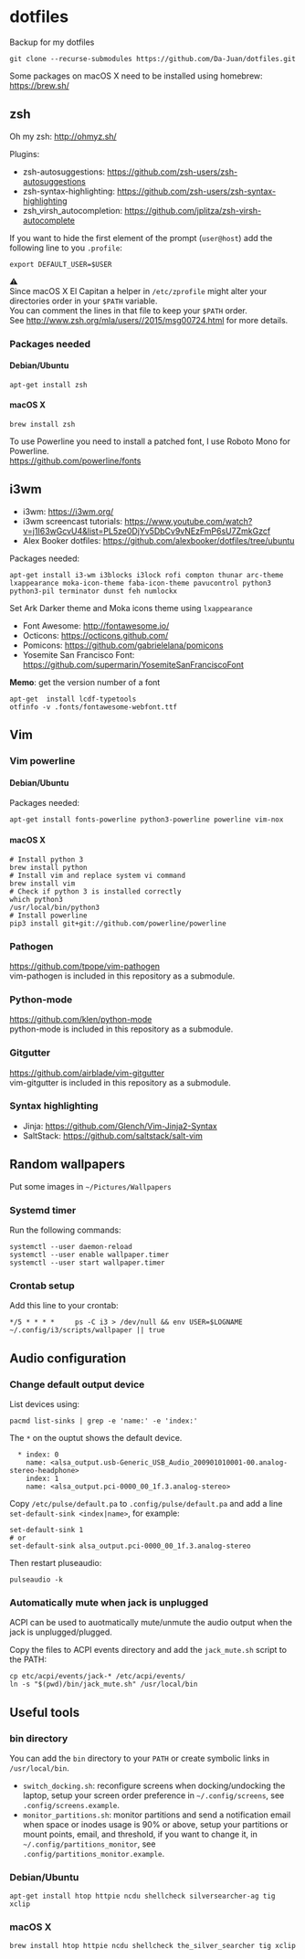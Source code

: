 # dotfiles
Backup for my dotfiles

```
git clone --recurse-submodules https://github.com/Da-Juan/dotfiles.git
```

Some packages on macOS X need to be installed using  homebrew: https://brew.sh/

## zsh
Oh my zsh: http://ohmyz.sh/

Plugins:  
* zsh-autosuggestions: https://github.com/zsh-users/zsh-autosuggestions
* zsh-syntax-highlighting: https://github.com/zsh-users/zsh-syntax-highlighting
* zsh_virsh_autocompletion: https://github.com/jplitza/zsh-virsh-autocomplete

If you want to hide the first element of the prompt (`user@host`) add the following line to you `.profile`:
```
export DEFAULT_USER=$USER
```

:warning:  
Since macOS X El Capitan a helper in `/etc/zprofile` might alter your directories order in your `$PATH` variable.  
You can comment the lines in that file to keep your `$PATH` order.  
See http://www.zsh.org/mla/users//2015/msg00724.html for more details.

### Packages needed
#### Debian/Ubuntu
```
apt-get install zsh
```

#### macOS X
```
brew install zsh
```

To use Powerline you need to install a patched font, I use Roboto Mono for Powerline.  
https://github.com/powerline/fonts

## i3wm
* i3wm: https://i3wm.org/
* i3wm screencast tutorials: https://www.youtube.com/watch?v=j1I63wGcvU4&list=PL5ze0DjYv5DbCv9vNEzFmP6sU7ZmkGzcf
* Alex Booker dotfiles: https://github.com/alexbooker/dotfiles/tree/ubuntu

Packages needed:
```
apt-get install i3-wm i3blocks i3lock rofi compton thunar arc-theme lxappearance moka-icon-theme faba-icon-theme pavucontrol python3 python3-pil terminator dunst feh numlockx
```

Set Ark Darker theme and Moka icons theme using `lxappearance`

* Font Awesome: http://fontawesome.io/
* Octicons: https://octicons.github.com/
* Pomicons: https://github.com/gabrielelana/pomicons
* Yosemite San Francisco Font: https://github.com/supermarin/YosemiteSanFranciscoFont

**Memo**: get the version number of a font
```
apt-get  install lcdf-typetools
otfinfo -v .fonts/fontawesome-webfont.ttf 
```

## Vim
### Vim powerline
#### Debian/Ubuntu
Packages needed:
```
apt-get install fonts-powerline python3-powerline powerline vim-nox
```

#### macOS X
```
# Install python 3
brew install python
# Install vim and replace system vi command
brew install vim
# Check if python 3 is installed correctly
which python3
/usr/local/bin/python3
# Install powerline
pip3 install git+git://github.com/powerline/powerline
```

### Pathogen
https://github.com/tpope/vim-pathogen  
vim-pathogen is included in this repository as a submodule.

### Python-mode
https://github.com/klen/python-mode  
python-mode is included in this repository as a submodule.

### Gitgutter
https://github.com/airblade/vim-gitgutter  
vim-gitgutter is included in this repository as a submodule.

### Syntax highlighting
* Jinja: https://github.com/Glench/Vim-Jinja2-Syntax
* SaltStack: https://github.com/saltstack/salt-vim

## Random wallpapers
Put some images in `~/Pictures/Wallpapers`

### Systemd timer
Run the following commands:
```
systemctl --user daemon-reload
systemctl --user enable wallpaper.timer
systemctl --user start wallpaper.timer
```
### Crontab setup
Add this line to your crontab:
```
*/5 * * * *     ps -C i3 > /dev/null && env USER=$LOGNAME ~/.config/i3/scripts/wallpaper || true
```

## Audio configuration
### Change default output device
List devices using:
```
pacmd list-sinks | grep -e 'name:' -e 'index:'               
```

The `*` on the ouptut shows the default device.
```
  * index: 0
	name: <alsa_output.usb-Generic_USB_Audio_200901010001-00.analog-stereo-headphone>
    index: 1
	name: <alsa_output.pci-0000_00_1f.3.analog-stereo>
```

Copy `/etc/pulse/default.pa` to `.config/pulse/default.pa` and add a line `set-default-sink <index|name>`, for example:
```
set-default-sink 1
# or
set-default-sink alsa_output.pci-0000_00_1f.3.analog-stereo
```

Then restart pluseaudio:
```
pulseaudio -k
```

### Automatically mute when jack is unplugged
ACPI can be used to auotmatically mute/unmute the audio output when the jack is unplugged/plugged.

Copy the files to ACPI events directory and add the `jack_mute.sh` script to the PATH:
```
cp etc/acpi/events/jack-* /etc/acpi/events/
ln -s "$(pwd)/bin/jack_mute.sh" /usr/local/bin
```

## Useful tools

### bin directory

You can add the `bin` directory to your `PATH` or create symbolic links in `/usr/local/bin`.

* `switch_docking.sh`: reconfigure screens when docking/undocking the laptop, setup your screen order preference in `~/.config/screens`, see `.config/screens.example`.
* `monitor_partitions.sh`: monitor partitions and send a notification email when space or inodes usage is 90% or above, setup your partitions or mount points, email, and threshold, if you want to change it, in `~/.config/partitions_monitor`, see `.config/partitions_monitor.example`.

### Debian/Ubuntu
```
apt-get install htop httpie ncdu shellcheck silversearcher-ag tig xclip
```

### macOS X
```
brew install htop httpie ncdu shellcheck the_silver_searcher tig xclip
```
